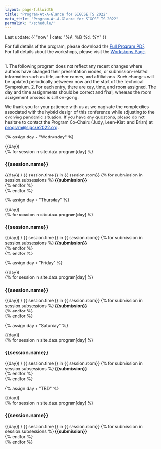 ```yaml
---
layout: page-fullwidth
title: "Program-At-A-Glance for SIGCSE TS 2022"
meta_title: "Program-At-A-Glance for SIGCSE TS 2022"
permalink: "/schedule/"
---
```

<style>

/* declare a 7 column grid on the table */
#calendar {
	width: 100%;
  display: grid;
  grid-template-columns: repeat(7, 1fr);
}

#calendar tr, #calendar tbody {
  grid-column: 1 / -1;
  display: grid;
  grid-template-columns: repeat(7, 1fr);
 width: 100%;
}

caption {
	text-align: center;
  grid-column: 1 / -1;
  font-size: 130%;
  font-weight: bold;
  padding: 10px 0;
}

/* #calendar a {
	color: #8e352e;
	text-decoration: none;
} */

#calendar td, #calendar th {
	padding: 5px;
	box-sizing:border-box;
	border: 1px solid #ccc;
}

#calendar .weekdays {
	background: #52bdf9;  
}


#calendar .weekdays th {
	text-align: center;
	text-transform: uppercase;
	line-height: 20px;
	border: none !important;
	padding: 10px 6px;
	color: #fff;
	font-size: 13px;
}

#calendar td {
	min-height: 180px;
  display: flex;
  flex-direction: column;
}

#calendar .days li:hover {
	background: #d3d3d3;
}

#calendar .date {
	text-align: center;
	margin-bottom: 5px;
	padding: 4px;
	background: #333;
	color: #fff;
	width: 30px;
	border-radius: 50%;
  flex: 0 0 auto;
  align-self: flex-end;
}

#calendar .event {
  flex: 0 0 auto;
	font-size: 13px;
	border-radius: 4px;
	padding: 5px;
	margin-bottom: 5px;
	line-height: 14px;
	background: #e4f2f2;
	border: 1px solid #b5dbdc;
	color: #003aaf;
	text-decoration: none;
}

a {
  color: #003aaf;
}

#calendar .event:hover {
  background: #a1e1f5;
}

#calendar .event-desc {
	color: #666;
	margin: 3px 0 7px 0;
	text-decoration: none;	
}

#calendar .other-month {
	background: #f5f5f5;
	color: #666;
}

/* ============================
				Mobile Responsiveness
   ============================*/


@media(max-width: 768px) {

	#calendar .weekdays, #calendar .other-month {
		display: none;
	}

	#calendar li {
		height: auto !important;
		border: 1px solid #ededed;
		width: 100%;
		padding: 10px;
		margin-bottom: -1px;
	}
  
  #calendar, #calendar tr, #calendar tbody {
    grid-template-columns: 1fr;
  }
  
  #calendar  tr {
    grid-column: 1 / 2;
  }

	#calendar .date {
		align-self: flex-start;
	}
}
</style>
Last update: {{ "now" | date: "%A, %B %d, %Y" }}    

For full details of the program, please download the <a href="assets/pdf/program.pdf">Full Program PDF</a>.
<br>
For full details about the workshops, please visit the <a href="/schedule/workshops">Workshops Page</a>.

<br>
1. The following program does not reflect any recent changes where authors have changed their presentation modes, or submission-related information such as title, author names, and affiliations. Such changes will be updated periodically betweeen now and the start of the Technical Symposium.
2. For each entry, there are day, time, and room assigned. The day and time assignments should be correct and final, whereas the room assignment process is still on-going.

We thank you for your patience with us as we nagivate the complexities associated with the hybrid design of this conference while adjusting to the evolving pandemic situation.
If you have any questions, please do not hesitate to contact the Program Co-Chairs (Judy, Leen-Kiat, and Brian) at program@sigcse2022.org.

{% assign day = "Wednesday" %}
<div class="block_header">{{day}}</div>
{% for session in site.data.program[day] %}
<div class="element-item card" style="width: 100%">
  <div class="container">
    <h3>{{session.name}}</h3>
    <span class="alert-box">{{day}} / {{ session.time }} in {{ session.room}} </span>
        {% for submission in session.subsessions %}
            <strong>{{submission}}</strong><br>
        {% endfor %}
  </div>
</div> 
{% endfor %}

{% assign day = "Thursday" %}
<div class="block_header">{{day}}</div>
{% for session in site.data.program[day] %}
<div class="element-item card" style="width: 100%">
  <div class="container">
    <h3>{{session.name}}</h3>
    <span class="alert-box">{{day}} / {{ session.time }} in {{ session.room}} </span>
        {% for submission in session.subsessions %}
            <strong>{{submission}}</strong><br>
        {% endfor %}
  </div>
</div> 
{% endfor %}

{% assign day = "Friday" %}
<div class="block_header">{{day}}</div>
{% for session in site.data.program[day] %}
<div class="element-item card" style="width: 100%">
  <div class="container">
    <h3>{{session.name}}</h3>
    <span class="alert-box">{{day}} / {{ session.time }} in {{ session.room}} </span>
        {% for submission in session.subsessions %}
            <strong>{{submission}}</strong><br>
        {% endfor %}
  </div>
</div> 
{% endfor %}

{% assign day = "Saturday" %}
<div class="block_header">{{day}}</div>
{% for session in site.data.program[day] %}
<div class="element-item card" style="width: 100%">
  <div class="container">
    <h3>{{session.name}}</h3>
    <span class="alert-box">{{day}} / {{ session.time }} in {{ session.room}} </span>
        {% for submission in session.subsessions %}
            <strong>{{submission}}</strong><br>
        {% endfor %}
  </div>
</div> 
{% endfor %}

{% assign day = "TBD" %}
<div class="block_header">{{day}}</div>
{% for session in site.data.program[day] %}
<div class="element-item card" style="width: 100%">
  <div class="container">
    <h3>{{session.name}}</h3>
    <span class="alert-box">{{day}} / {{ session.time }} in {{ session.room}} </span>
        {% for submission in session.subsessions %}
            <strong>{{submission}}</strong><br>
        {% endfor %}
  </div>
</div> 
{% endfor %}
